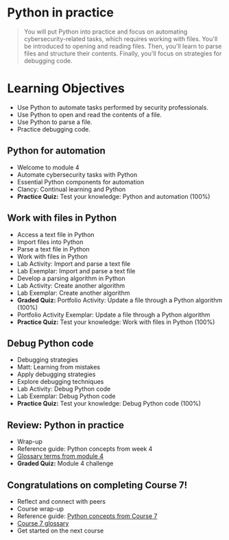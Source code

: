 # Python in practice
> You will put Python into practice and focus on automating cybersecurity-related tasks, which requires working with files. You'll be introduced to opening and reading files. Then, you'll learn to parse files and structure their contents. Finally, you'll focus on strategies for debugging code.
# Learning Objectives
- Use Python to automate tasks performed by security professionals.
- Use Python to open and read the contents of a file.
- Use Python to parse a file.
- Practice debugging code.
## Python for automation
- Welcome to module 4
- Automate cybersecurity tasks with Python
- Essential Python components for automation
- Clancy: Continual learning and Python
- **Practice Quiz:** Test your knowledge: Python and automation (100%)
## Work with files in Python
- Access a text file in Python
- Import files into Python
- Parse a text file in Python
- Work with files in Python
- Lab Activity: Import and parse a text file
- Lab Exemplar: Import and parse a text file
- Develop a parsing algorithm in Python
- Lab Activity: Create another algorithm
- Lab Exemplar: Create another algorithm
- **Graded Quiz:** Portfolio Activity: Update a file through a Python algorithm (100%)
- Portfolio Activity Exemplar: Update a file through a Python algorithm
- **Practice Quiz:** Test your knowledge: Work with files in Python (100%)
## Debug Python code
- Debugging strategies
- Matt: Learning from mistakes
- Apply debugging strategies
- Explore debugging techniques
- Lab Activity: Debug Python code
- Lab Exemplar: Debug Python code
- **Practice Quiz:** Test your knowledge: Debug Python code (100%)
## Review: Python in practice
- Wrap-up
- Reference guide: Python concepts from week 4
- [Glossary terms from module 4](https://github.com/KailaniBailey/Google-Cybersecurity-Professional-Certificate/tree/main/Course%207:%20Automate%20Cybersecurity%20Tasks%20with%20Python/Week%204:%20Python%20in%20practice/Glossary%20terms%20from%20module%204)
- **Graded Quiz:** Module 4 challenge
## Congratulations on completing Course 7!
- Reflect and connect with peers
- Course wrap-up
- Reference guide: [Python concepts from Course 7](https://github.com/KailaniBailey/Google-Cybersecurity-Professional-Certificate/blob/main/Course%207%3A%20Automate%20Cybersecurity%20Tasks%20with%20Python/Week%204%3A%20Python%20in%20practice/Python%20concepts%20from%20module%204.pdf)
- [Course 7 glossary](https://github.com/KailaniBailey/Google-Cybersecurity-Professional-Certificate/blob/main/Course%207%3A%20Automate%20Cybersecurity%20Tasks%20with%20Python/Week%204%3A%20Python%20in%20practice/Course%207%20glossary.pdf)
- Get started on the next course
